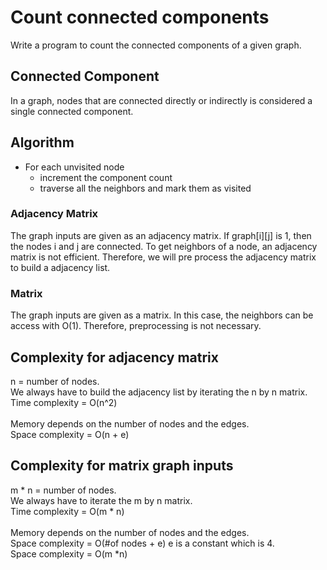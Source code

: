 <h1>Count connected components</h1>
Write a program to count the connected components of a given graph.

<h2>Connected Component</h2>
In a graph, nodes that are connected directly or indirectly is considered a single connected component.
<h2>Algorithm</h2>
<ul>
    <li>
        For each unvisited node
        <ul>
            <li>increment the component count</li>
            <li>traverse all the neighbors and mark them as visited</li>
        </ul>
    </li>
</ul>
<h3>Adjacency Matrix</h3>
The graph inputs are given as an adjacency matrix. If graph[i][j] is 1, then the nodes i and j are connected. To get neighbors of a node, an adjacency matrix is not efficient. Therefore, we will pre process the adjacency matrix to build a adjacency list. 
<h3>Matrix</h3>
The graph inputs are given as a matrix. In this case, the neighbors can be access with O(1). Therefore, preprocessing is not necessary.

<h2>Complexity for adjacency matrix</h2>
n = number of nodes. <br>
We always have to build the adjacency list by iterating the n by n matrix. <br>
Time complexity = O(n^2) <br>

<br>
Memory depends on the number of nodes and the edges. <br>
Space complexity = O(n + e)

<h2>Complexity for matrix graph inputs</h2>
m * n = number of nodes. <br>
We always have to iterate the m by n matrix. <br>
Time complexity = O(m * n) <br>

<br>
Memory depends on the number of nodes and the edges. <br>
Space complexity = O(#of nodes + e)
e is a constant which is 4.<br>
Space complexity = O(m *n)

